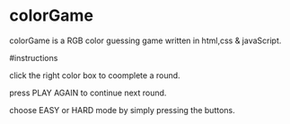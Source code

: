 # colorGame
colorGame is a RGB color guessing game written in html,css & javaScript.

#instructions


click the right color box to coomplete a round.


press PLAY AGAIN to continue next round.


choose EASY or HARD mode by simply pressing the buttons.
